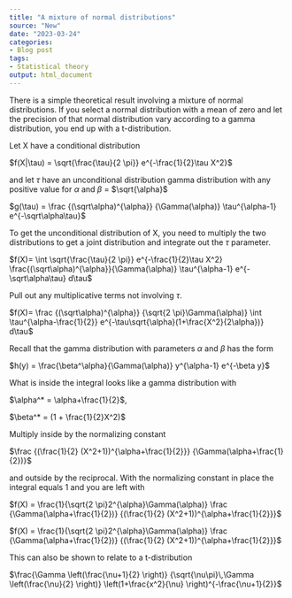 ```yaml
---
title: "A mixture of normal distributions"
source: "New"
date: "2023-03-24"
categories:
- Blog post
tags:
- Statistical theory
output: html_document
---
```


There is a simple theoretical result involving a mixture of normal distributions. If you select a normal distribution with a mean of zero and let the precision of that normal distribution vary according to a gamma distribution, you end up with a t-distribution.

<!--more-->


Let X have a conditional distribution

$f(X|\tau) =
  \sqrt{\frac{\tau}{2 \pi}}
  e^{-\frac{1}{2}\tau X^2}$

and let $\tau$ have an unconditional distribution gamma distribution with any positive value for $\alpha$ and $\beta$ = $\sqrt{\alpha}$ 

$g(\tau) = 
  \frac
    {(\sqrt\alpha)^{\alpha}}
    {\Gamma(\alpha)}
  \tau^{\alpha-1}
  e^{-\sqrt\alpha\tau}$

To get the unconditional distribution of X, you need to multiply the two distributions to get a joint distribution and integrate out the $\tau$ parameter.

$f(X)= \int 
  \sqrt{\frac{\tau}{2 \pi}}
  e^{-\frac{1}{2}\tau X^2}
  \frac{(\sqrt\alpha)^{\alpha}}{\Gamma(\alpha)}
  \tau^{\alpha-1}
  e^{-\sqrt\alpha\tau}
d\tau$

Pull out any multiplicative terms not involving $\tau$.

$f(X)=
  \frac
    {(\sqrt\alpha)^{\alpha}}
    {\sqrt{2 \pi}\Gamma(\alpha)}
  \int 
    \tau^{\alpha-\frac{1}{2}}
    e^{-\tau\sqrt{\alpha}(1+\frac{X^2}{2\alpha})}
  d\tau$

Recall that the gamma distribution with parameters $\alpha$ and $\beta$ has the form

$h(y) = 
  \frac{\beta^\alpha}{\Gamma(\alpha)}
  y^{\alpha-1}
  e^{-\beta y}$

What is inside the integral looks like a gamma distribution with

$\alpha^* = \alpha+\frac{1}{2}$,

$\beta^* = (1 + \frac{1}{2}X^2)$

Multiply inside by the normalizing constant

$\frac
  {(\frac{1}{2} (X^2+1))^{\alpha+\frac{1}{2}}}
  {\Gamma(\alpha+\frac{1}{2})}$

and outside by the reciprocal. With the normalizing constant in place the integral equals 1 and you are left with

$f(X) = 
  \frac{1}{\sqrt{2 \pi}2^{\alpha}\Gamma(\alpha)}
  \frac
    {\Gamma(\alpha+\frac{1}{2})}
    {(\frac{1}{2} (X^2+1))^{\alpha+\frac{1}{2}}}$
    
$f(X) = 
  \frac{1}{\sqrt{2 \pi}2^{\alpha}\Gamma(\alpha)}
  \frac
    {\Gamma(\alpha+\frac{1}{2})}
    {(\frac{1}{2} (X^2+1))^{\alpha+\frac{1}{2}}}$
    
This can also be shown to relate to a t-distribution

$\frac{\Gamma \left(\frac{\nu+1}{2} \right)}
  {\sqrt{\nu\pi}\,\Gamma \left(\frac{\nu}{2} \right)}
  \left(1+\frac{x^2}{\nu} \right)^{-\frac{\nu+1}{2}}$

